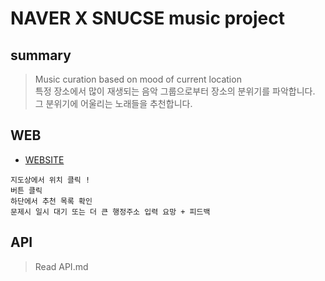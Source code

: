 # NAVER X SNUCSE music project
## summary
> Music curation based on mood of current location<br />
> 특정 장소에서 많이 재생되는 음악 그룹으로부터 장소의 분위기를 파악합니다.<br
/>
> 그 분위기에 어울리는 노래들을 추천합니다.<br />


## WEB
* [WEBSITE](http://wlxyzlw.iptime.org:8008/test/)
```
지도상에서 위치 클릭 !
버튼 클릭
하단에서 추천 목록 확인
문제시 일시 대기 또는 더 큰 행정주소 입력 요망 + 피드백
```
## API
> Read API.md<br />
